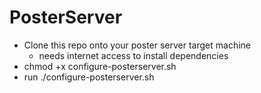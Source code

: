 # PosterServer
- Clone this repo onto your poster server target machine
  -   needs internet access to install dependencies
- chmod +x configure-posterserver.sh
- run ./configure-posterserver.sh
